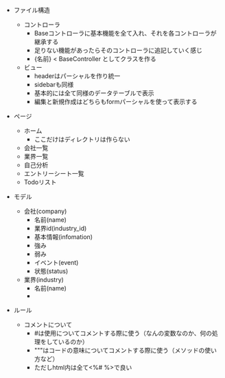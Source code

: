 * ファイル構造
    * コントローラ
        * Baseコントローラに基本機能を全て入れ、それを各コントローラが継承する
        * 足りない機能があったらそのコントローラに追記していく感じ
        * {名前} < BaseController としてクラスを作る
    * ビュー
        * headerはパーシャルを作り統一
        * sidebarも同様
        * 基本的には全て同様のデータテーブルで表示
        * 編集と新規作成はどちらもformパーシャルを使って表示する

* ページ
    * ホーム
        * ここだけはディレクトリは作らない
    * 会社一覧
    * 業界一覧
    * 自己分析
    * エントリーシート一覧
    * Todoリスト

* モデル
    * 会社(company)
        * 名前(name)
        * 業界id(industry_id)
        * 基本情報(infomation)
        * 強み
        * 弱み
        * イベント(event)
        * 状態(status)
    * 業界(industry)
        * 名前(name)
        * 

* ルール
    * コメントについて
        * #は使用についてコメントする際に使う（なんの変数なのか、何の処理をしているのか）
        * """はコードの意味についてコメントする際に使う（メソッドの使い方など）
        * ただしhtml内は全て<%#  %>で良い